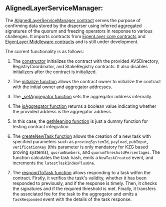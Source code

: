 ## AlignedLayerServiceManager:

The [AlignedLayerServiceManager contract](https://github.com/yetanotherco/aligned_layer/blob/main/contracts/src/core/AlignedLayerServiceManager.sol) serves the purpose of confirming data stored by the disperser using inferred aggregated signatures of the quorum and freezing operators in response to various challenges. It imports contracts from [EigenLayer core contracts](https://github.com/Layr-Labs/eigenlayer-contracts/tree/master) and [EigenLayer Middleware contracts](https://github.com/Layr-Labs/eigenlayer-middleware) and is still under development.
 
The current functionality is as follows: 
 
1. The [constructor](https://github.com/yetanotherco/aligned_layer/blob/main/contracts/src/core/AlignedLayerServiceManager.sol#L68) initializes the contract with the provided AVSDirectory, RegistryCoordinator, and StakeRegistry contracts. It also disables initializers after the contract is initialized. 
 
2. The [initialize function](https://github.com/yetanotherco/aligned_layer/blob/main/contracts/src/core/AlignedLayerServiceManager.sol#L83) allows the contract owner to initialize the contract with the initial owner and aggregator addresses. 
 
3. The [_setAggregator function](https://github.com/yetanotherco/aligned_layer/blob/main/contracts/src/core/AlignedLayerServiceManager.sol#L91) sets the aggregator address internally. 
 
4. The [isAggregator function](https://github.com/yetanotherco/aligned_layer/blob/main/contracts/src/core/AlignedLayerServiceManager.sol#L95) returns a boolean value indicating whether the provided address is the aggregator address. 
 
5. In this case, the [getMeaning function](https://github.com/yetanotherco/aligned_layer/blob/main/contracts/src/core/AlignedLayerServiceManager.sol#L100) is just a dummy function for testing contract integration. 
 
6. The [createNewTask function](https://github.com/yetanotherco/aligned_layer/blob/main/contracts/src/core/AlignedLayerServiceManager.sol#L104) allows the creation of a new task with specified parameters such as `provingSystemId`, `payload`, `pubInput`, `verificationKey` (this parameter is only mandatory for KZG based proving systems), `quorumNumbers`, and `quorumThresholdPercentages`. The function calculates the task hash, emits a `NewTaskCreated` event, and increments the `latestTaskIndexPlusOne`. 
 
7. The [respondToTask function](https://github.com/yetanotherco/aligned_layer/blob/main/contracts/src/core/AlignedLayerServiceManager.sol#L133) allows responding to a task within the contract. Firstly, it verifies the task's validity, whether it has been responded to previously, and if the response is timely. Then, it checks the signatures and if the required threshold is met. Finally, it transfers the associated fee for the task to the aggregator and emits a `TaskResponded` event with the details of the task response.
